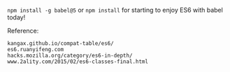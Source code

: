 `npm install -g babel@5` or `npm install` for starting to enjoy ES6 with babel today!

Reference:
```
kangax.github.io/compat-table/es6/
es6.ruanyifeng.com
hacks.mozilla.org/category/es6-in-depth/
www.2ality.com/2015/02/es6-classes-final.html
```

